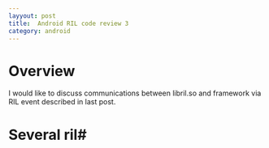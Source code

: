 ```yaml
---
layyout: post
title:  Android RIL code review 3
category: android
---
```


# Overview  #

I would like to discuss communications between libril.so and framework via RIL event described in last post.

# Several ril#
